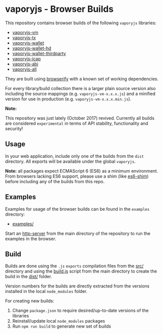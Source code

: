 # vaporyjs - Browser Builds

This repository contains browser builds of the following ``vaporyjs`` libraries:

- [vaporyjs-vm](./dist/vaporyjs-vm/)
- [vaporyjs-tx](./dist/vaporyjs-tx/)
- [vaporyjs-wallet](./dist/vaporyjs-wallet/)
- [vaporyjs-wallet-hd](./dist/vaporyjs-wallet-hd/)
- [vaporyjs-wallet-thirdparty](./dist/vaporyjs-wallet-thirdparty/)
- [vaporyjs-icap](./dist/vaporyjs-icap/)
- [vaporyjs-abi](./dist/vaporyjs-abi/)
- [vaporyjs-all](./dist/vaporyjs-all/)

They are built using [browserify](browserify.org) with a known set of working dependencies.

For every library/build collection there is a larger plain source version also including the source mappings
(e.g. ``vaporyjs-vm-x.x.x.js``) and a minified version for use in production (e.g. ``vaporyjs-vm-x.x.x.min.js``).

**Note:**

This repository was just lately (October 2017) revived. Currently all builds are considered ``experimental`` in terms of API stability, functionality and security!

## Usage

In your web application, include only one of the builds from the `dist` directory. All exports will be available under the global `vaporyjs`.

**Note:** all packages expect ECMAScript 6 (ES6) as a minimum environment. From browsers lacking ES6 support, please use a shim (like [es6-shim](https://github.com/paulmillr/es6-shim)) before including any of the builds from this repo.

## Examples

Examples for usage of the browser builds can be found in the ``examples`` directory:

- [examples/](./examples/)

Start an [http-server](https://github.com/indexzero/http-server) from the main directory of the repository to run the examples in the browser.

## Build

Builds are done using the ``.js`` ``exports`` compilation files from the [src/](./src/) directory and using the
[build.js](./build.js) script from the main directory to create the build in the [dist/](./dist/) folder.

Version numbers for the builds are directly extracted from the versions installed in the local ``node_modules`` 
folder.

For creating new builds:

1. Change `package.json` to require desired/up-to-date versions of the libraries
2. Reinstall/update local ``node_modules`` packages
3. Run `npm run build` to generate new set of builds

